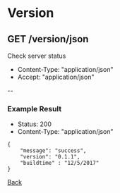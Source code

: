 # Version
## GET /version/json
Check server status

* Content-Type: "application/json"
* Accept:  "application/json"

--

### Example Result

* Status: 200
* Content-Type: "application/json"

```
{
	"message": "success",
	"version": "0.1.1",
	"buildtime" : "12/5/2017"
}
```
[Back](../index.md)